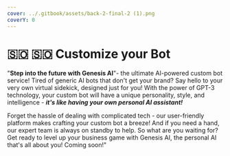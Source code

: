 ```yaml
---
cover: ../.gitbook/assets/back-2-final-2 (1).png
coverY: 0
---
```


# 🇸🇴 🇸🇴 Customize your Bot

"**Step into the future with Genesis AI**"- the ultimate AI-powered custom bot service! Tired of generic AI bots that don't get your brand? Say hello to your very own virtual sidekick, designed just for you! With the power of GPT-3 technology, your custom bot will have a unique personality, style, and intelligence - _**it's like having your own personal AI assistant!**_

Forget the hassle of dealing with complicated tech - our user-friendly platform makes crafting your custom bot a breeze! And if you need a hand, our expert team is always on standby to help. So what are you waiting for? Get ready to level up your business game with Genesis AI, the personal AI that's all about you! Coming soon!"
